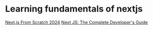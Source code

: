 # Learning fundamentals of nextjs

<a href="https://www.udemy.com/course/nextjs-from-scratch" target="_blank">Next.js From Scratch 2024</a>
<a href="https://www.udemy.com/course/next-js-the-complete-developers-guide" target="_blank">Next JS: The Complete Developer's Guide</a>
